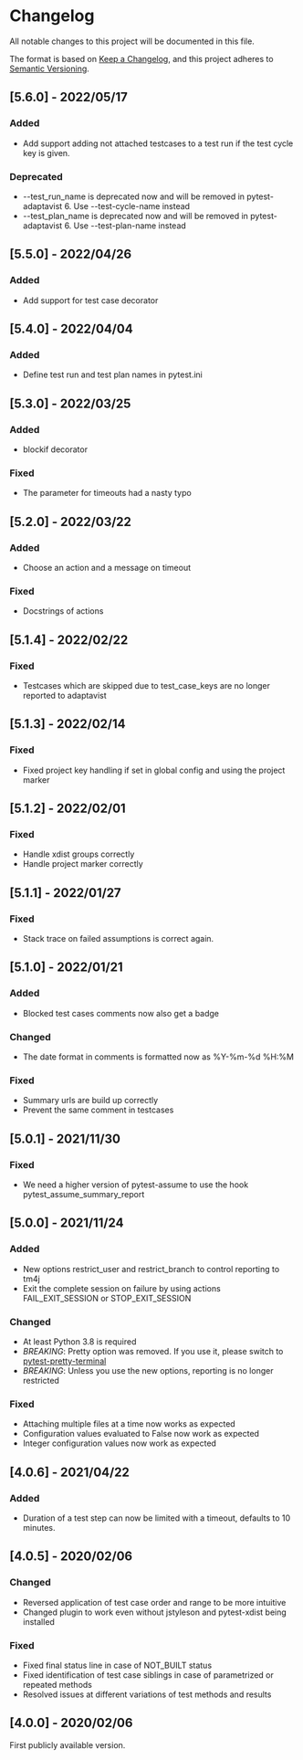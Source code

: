 # Changelog

All notable changes to this project will be documented in this file.

The format is based on [Keep a Changelog](https://keepachangelog.com/en/1.0.0/), and this project adheres to [Semantic Versioning](https://semver.org/spec/v2.0.0.html).

## [5.6.0] - 2022/05/17

### Added

* Add support adding not attached testcases to a test run if the test cycle key is given.

### Deprecated

*  --test_run_name is deprecated now and will be removed in pytest-adaptavist 6. Use --test-cycle-name instead
*  --test_plan_name is deprecated now and will be removed in pytest-adaptavist 6. Use --test-plan-name instead

## [5.5.0] - 2022/04/26

### Added

* Add support for test case decorator

## [5.4.0] - 2022/04/04

### Added

* Define test run and test plan names in pytest.ini

## [5.3.0] - 2022/03/25

### Added

* blockif decorator

### Fixed

* The parameter for timeouts had a nasty typo

## [5.2.0] - 2022/03/22

### Added

* Choose an action and a message on timeout

### Fixed

* Docstrings of actions

## [5.1.4] - 2022/02/22

### Fixed

* Testcases which are skipped due to test_case_keys are no longer reported to adaptavist

## [5.1.3] - 2022/02/14

### Fixed

* Fixed project key handling if set in global config and using the project marker

## [5.1.2] - 2022/02/01

### Fixed

* Handle xdist groups correctly
* Handle project marker correctly

## [5.1.1] - 2022/01/27

### Fixed

* Stack trace on failed assumptions is correct again.

## [5.1.0] - 2022/01/21

### Added

* Blocked test cases comments now also get a badge

### Changed

* The date format in comments is formatted now as %Y-%m-%d %H:%M

### Fixed

* Summary urls are build up correctly
* Prevent the same comment in testcases

## [5.0.1] - 2021/11/30

### Fixed

* We need a higher version of pytest-assume to use the hook pytest_assume_summary_report

## [5.0.0] - 2021/11/24

### Added

* New options restrict_user and restrict_branch to control reporting to tm4j
* Exit the complete session on failure by using actions FAIL_EXIT_SESSION or STOP_EXIT_SESSION

### Changed

* At least Python 3.8 is required
* *BREAKING*: Pretty option was removed. If you use it, please switch to [pytest-pretty-terminal](https://github.com/devolo/pytest-pretty-terminal)
* *BREAKING*: Unless you use the new options, reporting is no longer restricted

### Fixed

* Attaching multiple files at a time now works as expected
* Configuration values evaluated to False now work as expected
* Integer configuration values now work as expected

## [4.0.6] - 2021/04/22

### Added

* Duration of a test step can now be limited with a timeout, defaults to 10 minutes.

## [4.0.5] - 2020/02/06

### Changed

* Reversed application of test case order and range to be more intuitive
* Changed plugin to work even without jstyleson and pytest-xdist being installed

### Fixed

* Fixed final status line in case of NOT_BUILT status
* Fixed identification of test case siblings in case of parametrized or repeated methods
* Resolved issues at different variations of test methods and results

## [4.0.0] - 2020/02/06

First publicly available version.
